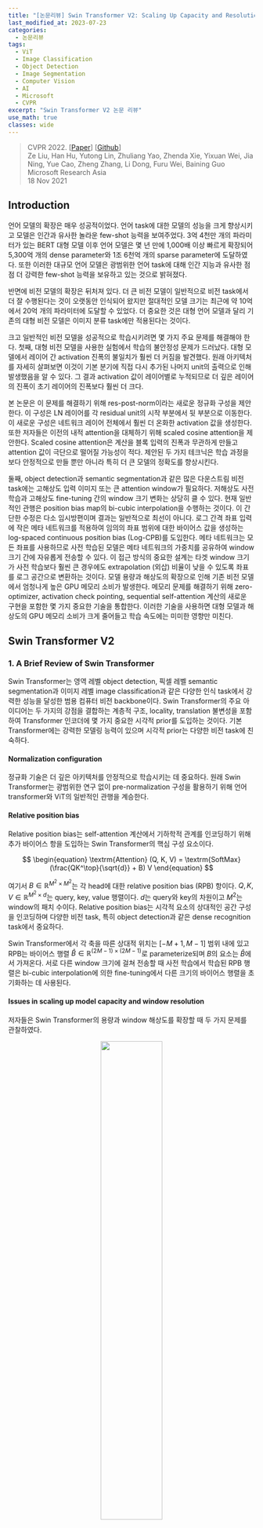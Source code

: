 ```yaml
---
title: "[논문리뷰] Swin Transformer V2: Scaling Up Capacity and Resolution"
last_modified_at: 2023-07-23
categories:
  - 논문리뷰
tags:
  - ViT
  - Image Classification
  - Object Detection
  - Image Segmentation
  - Computer Vision
  - AI
  - Microsoft
  - CVPR
excerpt: "Swin Transformer V2 논문 리뷰"
use_math: true
classes: wide
---
```


> CVPR 2022. [[Paper](https://arxiv.org/abs/2111.09883)] [[Github](https://github.com/microsoft/Swin-Transformer)]  
> Ze Liu, Han Hu, Yutong Lin, Zhuliang Yao, Zhenda Xie, Yixuan Wei, Jia Ning, Yue Cao, Zheng Zhang, Li Dong, Furu Wei, Baining Guo  
> Microsoft Research Asia  
> 18 Nov 2021  

## Introduction
언어 모델의 확장은 매우 성공적이었다. 언어 task에 대한 모델의 성능을 크게 향상시키고 모델은 인간과 유사한 놀라운 few-shot 능력을 보여주었다. 3억 4천만 개의 파라미터가 있는 BERT 대형 모델 이후 언어 모델은 몇 년 만에 1,000배 이상 빠르게 확장되어 5,300억 개의 dense parameter와 1조 6천억 개의 sparse parameter에 도달하였다. 또한 이러한 대규모 언어 모델은 광범위한 언어 task에 대해 인간 지능과 유사한 점점 더 강력한 few-shot 능력을 보유하고 있는 것으로 밝혀졌다.

반면에 비전 모델의 확장은 뒤처져 있다. 더 큰 비전 모델이 일반적으로 비전 task에서 더 잘 수행된다는 것이 오랫동안 인식되어 왔지만 절대적인 모델 크기는 최근에 약 10억에서 20억 개의 파라미터에 도달할 수 있었다. 더 중요한 것은 대형 언어 모델과 달리 기존의 대형 비전 모델은 이미지 분류 task에만 적용된다는 것이다.

크고 일반적인 비전 모델을 성공적으로 학습시키려면 몇 가지 주요 문제를 해결해야 한다. 첫째, 대형 비전 모델을 사용한 실험에서 학습의 불안정성 문제가 드러났다. 대형 모델에서 레이어 간 activation 진폭의 불일치가 훨씬 더 커짐을 발견했다. 원래 아키텍처를 자세히 살펴보면 이것이 기본 분기에 직접 다시 추가된 나머지 unit의 출력으로 인해 발생했음을 알 수 있다. 그 결과 activation 값이 레이어별로 누적되므로 더 깊은 레이어의 진폭이 초기 레이어의 진폭보다 훨씬 더 크다. 

본 논문은 이 문제를 해결하기 위해 res-post-norm이라는 새로운 정규화 구성을 제안한다. 이 구성은 LN 레이어를 각 residual unit의 시작 부분에서 뒷 부분으로 이동한다. 이 새로운 구성은 네트워크 레이어 전체에서 훨씬 더 온화한 activation 값을 생성한다. 또한 저자들은 이전의 내적 attention을 대체하기 위해 scaled cosine attention을 제안한다. Scaled cosine attention은 계산을 블록 입력의 진폭과 무관하게 만들고 attention 값이 극단으로 떨어질 가능성이 적다. 제안된 두 가지 테크닉은 학습 과정을 보다 안정적으로 만들 뿐만 아니라 특히 더 큰 모델의 정확도를 향상시킨다.

둘째, object detection과 semantic segmentation과 같은 많은 다운스트림 비전 task에는 고해상도 입력 이미지 또는 큰 attention window가 필요하다. 저해상도 사전 학습과 고해상도 fine-tuning 간의 window 크기 변화는 상당히 클 수 있다. 현재 일반적인 관행은 position bias map의 bi-cubic interpolation을 수행하는 것이다. 이 간단한 수정은 다소 임시방편이며 결과는 일반적으로 최선이 아니다. 로그 간격 좌표 입력에 작은 메타 네트워크를 적용하여 임의의 좌표 범위에 대한 바이어스 값을 생성하는 log-spaced continuous position bias (Log-CPB)를 도입한다. 메타 네트워크는 모든 좌표를 사용하므로 사전 학습된 모델은 메타 네트워크의 가중치를 공유하여 window 크기 간에 자유롭게 전송할 수 있다. 이 접근 방식의 중요한 설계는 타겟 window 크기가 사전 학습보다 훨씬 큰 경우에도 extrapolation (외삽) 비율이 낮을 수 있도록 좌표를 로그 공간으로 변환하는 것이다. 모델 용량과 해상도의 확장으로 인해 기존 비전 모델에서 엄청나게 높은 GPU 메모리 소비가 발생한다. 메모리 문제를 해결하기 위해 zero-optimizer, activation check pointing, sequential self-attention 계산의 새로운 구현을 포함한 몇 가지 중요한 기술을 통합한다. 이러한 기술을 사용하면 대형 모델과 해상도의 GPU 메모리 소비가 크게 줄어들고 학습 속도에는 미미한 영향만 미친다.


## Swin Transformer V2
### 1. A Brief Review of Swin Transformer
Swin Transformer는 영역 레벨 object detection, 픽셀 레벨 semantic segmentation과 이미지 레벨 image classification과 같은 다양한 인식 task에서 강력한 성능을 달성한 범용 컴퓨터 비전 backbone이다. Swin Transformer의 주요 아이디어는 두 가지의 강점을 결합하는 계층적 구조, locality, translation 불변성을 포함하여 Transformer 인코더에 몇 가지 중요한 시각적 prior를 도입하는 것이다. 기본 Transformer에는 강력한 모델링 능력이 있으며 시각적 prior는 다양한 비전 task에 친숙하다.

#### Normalization configuration
정규화 기술은 더 깊은 아키텍처를 안정적으로 학습시키는 데 중요하다. 원래 Swin Transformer는 광범위한 연구 없이 pre-normalization 구성을 활용하기 위해 언어 transformer와 ViT의 일반적인 관행을 계승한다. 

#### Relative position bias
Relative position bias는 self-attention 계산에서 기하학적 관계를 인코딩하기 위해 추가 바이어스 항을 도입하는 Swin Transformer의 핵심 구성 요소이다.

$$
\begin{equation}
\textrm{Attention} (Q, K, V) = \textrm{SoftMax} (\frac{QK^\top}{\sqrt{d}} + B) V
\end{equation}
$$

여기서 $B \in \mathbb{R}^{M^2 \times M^2}$는 각 head에 대한 relative position bias (RPB) 항이다. $Q, K, V \in \mathbb{R}^{M^2 \times d}$는 query, key, value 행렬이다. $d$는 query와 key의 차원이고 $M^2$는 window의 패치 수이다. Relative position bias는 시각적 요소의 상대적인 공간 구성을 인코딩하며 다양한 비전 task, 특히 object detection과 같은 dense recognition task에서 중요하다.

Swin Transformer에서 각 축을 따른 상대적 위치는 $[-M+1, M-1]$ 범위 내에 있고 RPB는 바이어스 행렬 $\hat{B} \in \mathbb{R}^{(2M-1) \times (2M-1)}$로 parameterize되며 $B$의 요소는 $\hat{B}$에서 가져온다. 서로 다른 window 크기에 걸쳐 전송할 때 사전 학습에서 학습된 RPB 행렬은 bi-cubic interpolation에 의한 fine-tuning에서 다른 크기의 바이어스 행렬을 초기화하는 데 사용된다.

#### Issues in scaling up model capacity and window resolution
저자들은 Swin Transformer의 용량과 window 해상도를 확장할 때 두 가지 문제를 관찰하였다.

<center><img src='{{"/assets/img/swin-transformer-v2/swin-transformer-v2-fig3.PNG" | relative_url}}' width="50%"></center>

1. **모델 용량을 확장할 때 불안정성 문제**: Swin Transformer 모델의 크기를 확장하면 더 깊은 레이어의 activation 값이 크게 증가한다. 가장 높은 진폭과 가장 낮은 진폭을 가진 레이어 간의 불일치는 $10^4$에 도달했다. 거대한 크기 (6.58억 파라미터)로 더 확장하면 위 그림에서 볼 수 있듯이 학습을 완료할 수 없다.
2. **Window 해상도 간에 모델을 전송할 때 성능이 저하됨**: Bi-cubic interpolation 접근법을 사용할 때, 사전 학습된 ImageNet-1K 모델 (256$\times$256 이미지, 8$\times$8 window 크기)의 정확도를 더 큰 이미지 해상도와 window 크기에서 직접 테스트할 때 정확도가 크게 감소한다. 

### 2. Scaling Up Model Capacity
앞서 언급했듯이 Swin Transformer와 대부분의 ViT는 바닐라 ViT에서 상속된 각 블록의 시작 부분에 layer norm (LN) 레이어를 채택한다. 모델 용량을 확장하면 더 깊은 레이어에서 activation 값의 상당한 증가가 관찰된다. 실제로 pre-normalization 구성에서 각 residual block의 출력 activation 값은 다시 기본 분기로 다시 병합되고 기본 분기의 진폭은 더 깊은 레이어에서 점점 더 커진다. 서로 다른 레이어의 큰 진폭 불일치로 인해 학습이 불안정해진다. 

#### Post normalization
<center><img src='{{"/assets/img/swin-transformer-v2/swin-transformer-v2-fig1.PNG" | relative_url}}' width="55%"></center>
<br>
본 논문은 이 문제를 완화하기 위해 위 그림과 같이 residual post normalization 접근 방식을 대신 사용할 것을 제안한다. 이 접근 방식에서 각 residual block의 출력은 메인 분기로 다시 병합되기 전에 정규화되며 메인 분기의 진폭은 레이어가 더 깊어지면 축적되지 않는다. 이 접근 방식에 의한 activation 진폭은 원래 pre-normalization 구성보다 훨씬 약하다. 가장 큰 모델의 학습에서는 학습을 더욱 안정화하기 위해 6개의 Transformer 블록마다 기본 분기에 추가 LN 레이어를 도입한다.

#### Scaled cosine attention
원래 self-attention 계산에서 픽셀 쌍의 유사도 항은 query와 key 벡터의 내적으로 계산된다. 저자들은 이 접근법이 대규모 비전 모델에서 사용될 때 일부 블록과 head의 학습된 attention map이 특히 res-post-norm 구성에서 몇 개의 픽셀 쌍에 의해 지배되는 경우가 많다는 것을 발견했다. 본 논문은 이 문제를 완화하기 위해 스케일링된 코사인 함수로 픽셀 쌍 $i$와 $j$의 attention logit을 계산하는 scaled cosine attention 접근법을 제안하였다.

$$
\begin{equation}
\textrm{Sim} (q_i, k_j) = \frac{\cos (q_i, k_j)}{\tau} + B_{ij}
\end{equation}
$$

여기서 $B_{ij}$는 $i$와 $j$ 사이의 RPB이다. $\tau$는 학습 가능한 스칼라이며 head와 레이어 사이에 공유되지 않는다. $\tau$는 0.01보다 크게 설정된다. 코사인 함수는 이미 정규화되어 있으므로 온화한 attention 값을 얻을 수 있다. 

### 3. Scaling Up Window Resolution
#### Continuous relative position bias
Parameterize된 바이어스를 직접 최적화하는 대신 continuous position bias (CPB) 접근 방식은 상대 좌표에서 작은 메타 네트워크를 채택한다. 

$$
\begin{equation}
B (\Delta x, \Delta y) = \mathcal{G} (\Delta x, \Delta y)
\end{equation}
$$

여기서 $\mathcal{G}$는 작은 네트워크, 예를 들어 ReLU가 사이에 있는 2-layer MLP이다. 

메타 네트워크 $\mathcal{G}$는 임의의 상대 좌표에 대한 바이어스 값을 생성하므로 window 크기를 임의로 변경하는 fine-tuning task로 자연스럽게 전환될 수 있다. Inference에서 각 상대 위치의 바이어스 값은 미리 계산되어 모델 파라미터로 저장될 수 있으므로 inference는 원래 parameterize된 바이어스 접근법과 동일하다.

#### Log-spaced coordinates
매우 다양한 window 크기에 걸쳐 전송할 때 상대 좌표 범위의 많은 부분을 외삽해야 한다. 이 문제를 완화하기 위해 저자들은 원래 선형 간격 좌표 대신 로그 간격 좌표를 사용할 것을 제안하였다.

$$
\begin{equation}
\hat{\Delta x} = \textrm{sign} (x) \cdot \log (1 + \vert \Delta x \vert) \\
\hat{\Delta y} = \textrm{sign} (y) \cdot \log (1 + \vert \Delta y \vert)
\end{equation}
$$

여기서 $\Delta x$, $\Delta y$는 선형 간격 좌표이고 $\hat{\Delta x}$, $\hat{\Delta y}$는 로그 간격 좌표이다.

로그 간격 좌표를 사용하면 window 해상도에 걸쳐 RPB를 전송할 때 필요한 외삽 비율이 원래 선형 간격 좌표를 사용하는 것보다 훨씬 작아진다. 예를 들어, 원래 좌표를 사용하여 사전 학습된 8$\times$8 window 크기에서 fine-tuning된 16$\times$16 window 크기로 전송하는 경우 입력 좌표 범위는 $[-7, 7] \times [-7, 7]$에서 $[-15, 15] \times [-15, 15]$이다. 외삽 비율은 원래 범위의 $8/7 = 1.14 \times$이다. 로그 간격 좌표를 사용하면 입력 범위는 $[-2.079, 2.079] \times [-2.079 \times 2.079]$에서 $[-2.733, 2.733] \times [-2.733 \times 2.733]$이다. 외삽 비율은 원래 범위의 0.33배로 원래 선형 간격 좌표를 사용하는 것보다 약 4배 작은 외삽 비율이다.

### 4. Self-Supervised Pre-training
더 큰 모델은 더 많은 데이터를 필요로 한다. 데이터 부족 문제를 해결하기 위해 이전의 대형 비전 모델은 일반적으로 JFT-3B와 같은 대용량 레이블 데이터를 사용하였다. 본 논문에서는 레이블이 지정된 데이터에 대한 요구를 완화하기 위해 self-supervised 사전 학습 방법인 SimMIM을 활용한다. 저자들은 이 접근 방식을 통해 7천만 개의 레이블이 지정된 이미지만 사용하여 4개의 대표적인 비전 벤치마크에서 SOTA를 달성하는 30억 개의 파라미터의 강력한 Swin Transformer 모델을 성공적으로 학습시켰다.

### 5. Implementation to Save GPU Memory
또 다른 문제는 용량과 해상도가 모두 큰 경우 일반 구현으로 감당할 수 없는 GPU 메모리 소비에 있다. 메모리 문제를 해결하기 위해 다음 구현을 채택한다.

1. **Zero-Redundancy Optimizer (ZeRO)**: Optimizer의 일반적인 데이터 병렬 구현에서 모델 파라미터와 최적화 상태는 모든 GPU에 브로드캐스트된다. 이 구현은 GPU 메모리 소비에 매우 우호적이지 않다. 예를 들어, 30억 개의 파라미터 모델은 AdamW 옵티마이저와 fp32 가중치/상태가 사용될 때 48GB의 GPU 메모리를 소비한다. ZeRO optimizer를 사용하면 모델 파라미터와 해당 최적화 상태가 분할되어 여러 GPU에 분산되어 메모리 소비가 크게 줄어든다. 저자들은 DeepSpeed 프레임워크를 채택하고 ZeRO 1단계 옵션을 사용하였다. 이 최적화는 학습 속도에 거의 영향을 미치지 않는다.
2. **Activation check-pointing**: Transformer 레이어의 feature map도 많은 GPU 메모리를 사용하므로 이미지 및 window 해상도가 높을 때 병목 현상이 발생할 수 있다. Activation check-pointing 기술은 메모리 소비를 크게 줄일 수 있는 반면 학습 속도는 최대 30% 느려진다.
3. **Sequential self-attention computation**: 예를 들어 window 크기가 32$\times$32인 1,536$\times$1,536 해상도의 이미지와 같이 매우 큰 해상도에서 대형 모델을 학습시키려면 일반 A100 GPU (40GB 메모리)는 위의 두 가지 최적화 기술을 사용하더라도 여전히 저렴하지 않다. 이 경우 self-attention 모듈이 병목 현상을 일으킨다. 이 문제를 완화하기 위해 이전의 일괄 계산 방식을 사용하는 대신 순차적으로 self-attention 계산을 구현한다. 이 최적화는 처음 두 단계의 레이어에 적용되며 전체 학습 속도에 거의 영향을 미치지 않는다.

### 6. Model configurations
Swin Transformer V2의 다음 4가지 구성에 대해 원래 Swin Transformer의 stage, 블록, 채널 설정을 유지한다. 

- **SwinV2-T**: $C$ = 96, 블럭 수 = {2, 2, 6, 2}
- **SwinV2-S**: $C$ = 96, 블럭 수 = {2, 2, 18, 2}
- **SwinV2-B**: $C$ = 128, 블럭 수 = {2, 2, 18, 2}
- **SwinV2-L**: $C$ = 192, 블럭 수 = {2, 2, 18, 2}

여기서 $C$는 첫 번째 stage의 채널 수이다. 

저자들은 여기에 Swin Transformer V2의 크기를 키운 2가지 구성인 huge와 giant를 추가하였다. 

- **SwinV2-H**: $C$ = 352, 블럭 수 = {2, 2, 18, 2}, 파라미터 6.58억 개
- **SwinV2-G**: $C$ = 512, 블럭 수 = {2, 2, 42, 4}, 파라미터 30억 개

SwinV2-H와 SwinV2-G의 경우 6개 레이어마다 기본 분기에 추가 LN 레이어를 추가하였다. 

## Experiments
- 데이터셋
  - ImageNet-1K image classification
  - COCO object detection
  - ADE20K semantic segmentation
  - Kinetics-400 video action recognition (SwinV2-G)

### 1. Scaling Up Experiments
다음은 ImageNet-1K V1/V2에서 대형 비전 모델들과 classification 결과를 비교한 표이다.

<center><img src='{{"/assets/img/swin-transformer-v2/swin-transformer-v2-table2.PNG" | relative_url}}' width="100%"></center>
<br>
다음은 COCO object detection과 instance segmentation에서 이전 최고의 결과들과 비교한 표이다. I(W)는 이미지와 window의 크기를 뜻한다.

<center><img src='{{"/assets/img/swin-transformer-v2/swin-transformer-v2-table3.PNG" | relative_url}}' width="48%"></center>
<br>
다음은 ADE20K semantic segmentation에서 이전 최고의 결과들과 비교한 표이다. 

<center><img src='{{"/assets/img/swin-transformer-v2/swin-transformer-v2-table4.PNG" | relative_url}}' width="45%"></center>
<br>
다음은 Kinetics-400 video action classification에서 이전 최고의 결과들과 비교한 표이다. 

<center><img src='{{"/assets/img/swin-transformer-v2/swin-transformer-v2-table5.PNG" | relative_url}}' width="55%"></center>

### 2. Ablation Study
다음은 res-post-norm과 cosine attention에 대한 ablation 결과이다.

<center><img src='{{"/assets/img/swin-transformer-v2/swin-transformer-v2-table6.PNG" | relative_url}}' width="49%"></center>
<br>
다음은 다른 정규화 방법들과 비교한 표이다.

<center><img src='{{"/assets/img/swin-transformer-v2/swin-transformer-v2-table7.PNG" | relative_url}}' width="52%"></center>
<br>
다음은 다양한 모델 크기에 대한 신호 전파 그래프이다. 

<center><img src='{{"/assets/img/swin-transformer-v2/swin-transformer-v2-fig2.PNG" | relative_url}}' width="65%"></center>
<br>
다음은 다양한 position bias 접근법에 대한 비교 결과이다.

<center><img src='{{"/assets/img/swin-transformer-v2/swin-transformer-v2-table1.PNG" | relative_url}}' width="100%"></center>
<br>
다음은 다양한 모델 크기에서 Log-CPB에 대한 ablation 결과이다.

<center><img src='{{"/assets/img/swin-transformer-v2/swin-transformer-v2-table8.PNG" | relative_url}}' width="49%"></center>